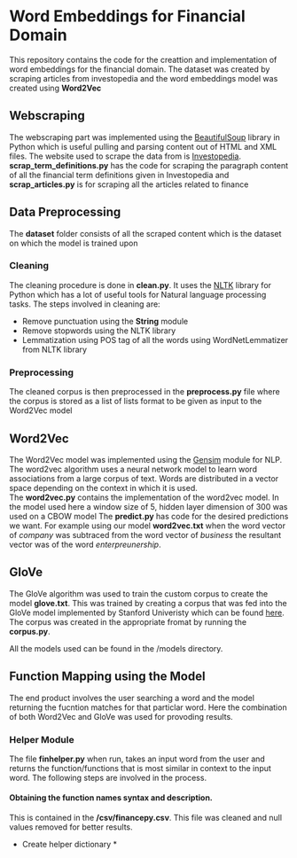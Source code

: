 # Word Embeddings for Financial Domain
  This repository contains the code for the creattion and implementation of word embeddings for the financial domain.
  The dataset was created by scraping articles from investopedia and the word embeddings model was created using         **Word2Vec**
  
## Webscraping
The webscraping part was implemented using the [BeautifulSoup](https://www.crummy.com/software/BeautifulSoup/bs4/doc/) library in Python which is useful pulling and parsing content out of HTML and XML files. The website used to scrape the data from is [Investopedia](https://www.investopedia.com/).
**scrap_term_definitions.py** has the code for scraping the paragraph content of all the financial term definitions given in Investopedia and **scrap_articles.py** is for scraping all the articles related to finance


## Data Preprocessing
The **dataset** folder consists of all the scraped content which is the dataset on which the model is trained upon

### Cleaning
The cleaning procedure is done in **clean.py**. It uses the [NLTK](https://www.nltk.org/) library for Python which has a lot of useful tools for Natural language processing tasks. The steps involved in cleaning are:
  * Remove punctuation using the **String** module
  * Remove stopwords using the NLTK library
  * Lemmatization using POS tag of all the words using WordNetLemmatizer from NLTK library

### Preprocessing
The cleaned corpus is then preprocessed in the **preprocess.py** file where the corpus is stored as a list of lists format to be given as input to the Word2Vec model


## Word2Vec
The Word2Vec model was implemented using the [Gensim](https://radimrehurek.com/gensim/) module for NLP. The word2vec algorithm uses a neural network model to learn word associations from a large corpus of text. Words are distributed in a vector space depending on the context in which it is used.  
The **word2vec.py** contains the implementation of the word2vec model. In the model used here a window size of 5, hidden layer dimension of 300 was used on a CBOW model
The **predict.py** has code for the desired predictions we want. For example using our model **word2vec.txt** when the word vector of *company* was subtraced from the word vector of *business* the resultant vector was of the word *enterpreunership*.

## GloVe
The GloVe algorithm was used to train the custom corpus to create the model **glove.txt**. This was trained by creating a corpus that was fed into the GloVe model implemented by Stanford Univeristy which can be found [here](https://github.com/stanfordnlp/GloVe). The corpus was created in the appropriate fromat by running the **corpus.py**.

All the models used can be found in the /models directory.

## Function Mapping using the Model
The end product involves the user searching a word and the model returning the fucntion matches for that particlar word. Here the combination of both Word2Vec and GloVe was used for provoding results.

### Helper Module
The file **finhelper.py** when run, takes an input word from the user and returns the function/functions that is most similar in context to the input word. The following steps are involved in the process.

#### Obtaining the function names syntax and description. 
This is contained in the **/csv/financepy.csv**. This file was cleaned and null values removed for better results.
  * Create helper dictionary
    *

